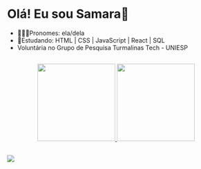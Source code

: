 <h1>Olá! Eu sou Samara👋</h1>

- 👩🏽‍💻Pronomes: ela/dela
- 🌱Estudando: HTML | CSS | JavaScript | React | SQL
- Voluntária no Grupo de Pesquisa Turmalinas Tech - UNIESP

##

<div align="center">
  <a href="https://github.com/samaracsilva">
  <img height="180em" src="https://github-readme-stats.vercel.app/api?username=samaracsilva&show_icons=true&theme=dracula&include_all_commits=true&count_private=true"/>
  <img height="180em" src="https://github-readme-stats.vercel.app/api/top-langs/?username=samaracsilva&layout=compact&langs_count=7&theme=dracula"/>
</div>

##

 <a href="https://www.linkedin.com/in/samarac-silva/" target="_blank"><img src="https://img.shields.io/badge/-LinkedIn-%230077B5?style=for-the-badge&logo=linkedin&logoColor=white" target="_blank"></a> 
